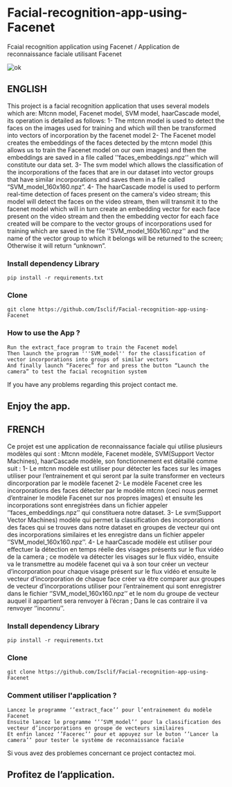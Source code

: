 # Facial-recognition-app-using-Facenet
Fcaial recognition application using Facenet / Application de reconnaissance faciale utilisant Facenet

![ok](https://github.com/Isclif/Facial-recognition-app-using-Facenet/assets/103781091/fdb28b5f-de7b-43d8-99b4-e4ae675a5948)


## ENGLISH

This project is a facial recognition application that uses several models which are: Mtcnn model, Facenet model, SVM model, haarCascade model, its operation is detailed as follows:
1- The mtcnn model is used to detect the faces on the images used for training and which will then be transformed into vectors of incorporation by the facenet model
2- The Facenet model creates the embeddings of the faces detected by the mtcnn model (this allows us to train the Facenet model on our own images) and then the embeddings are saved in a file called ''faces_embeddings.npz'' which will constitute our data set.
3- The svm model which allows the classification of the incorporations of the faces that are in our dataset into vector groups that have similar incorporations and saves them in a file called “SVM_model_160x160.npz”.
4- The haarCascade model is used to perform real-time detection of faces present on the camera's video stream; this model will detect the faces on the video stream, then will transmit it to the facenet model which will in turn create an embedding vector for each face present on the video stream and then the embedding vector for each face created will be compare to the vector groups of incorporations used for training which are saved in the file ''SVM_model_160x160.npz'' and the name of the vector group to which it belongs will be returned to the screen; Otherwise it will return “unknown”.

### Install dependency Library
```
pip install -r requirements.txt
```
### Clone
```
git clone https://github.com/Isclif/Facial-recognition-app-using-Facenet
```
### How to use the App ?
```
Run the extract_face program to train the Facenet model
Then launch the program '''SVM_model'' for the classification of vector incorporations into groups of similar vectors
And finally launch “Facerec” for and press the button “Launch the camera” to test the facial recognition system
```
If you have any problems regarding this project contact me.

## Enjoy the app.


## FRENCH

Ce projet est une application de reconnaissance faciale qui utilise plusieurs modèles qui sont : Mtcnn modèle, Facenet modèle, SVM(Support Vector Machines), haarCascade modèle, son fonctionnement est détaillé comme suit : 
1-	Le mtcnn modèle est utiliser pour détecter les faces sur les images utiliser pour l’entrainement et qui seront par la suite transformer en vecteurs dincorporation par le modèle facenet
2-	Le modèle Facenet cree les incorporations des faces détecter par le modèle mtcnn (ceci nous permet d’entrainer le modèle Facenet sur nos propres images) et ensuite les incorporations sont enregistrées dans un fichier appeler ‘’faces_embeddings.npz’’ qui constituera notre dataset.
3-	Le svm(Support Vector Machines) modèle qui permet la classification des incorporations des faces qui se trouves dans notre dataset en groupes de vecteur qui ont des incorporations similaires et les enregistre dans un fichier appeler ‘’SVM_model_160x160.npz’’.
4-	Le haarCascade modèle est utiliser pour effectuer la détection en temps réelle des visages présents sur le flux vidéo de la camera ; ce modèle va détecter les visages sur le flux vidéo, ensuite va le transmettre au modèle facenet qui va à son tour créer un vecteur d’incorporation pour chaque visage présent sur le flux vidéo et ensuite le vecteur d’incorporation de chaque face créer va être comparer aux groupes de vecteur d’incorporations utiliser pour l’entrainement qui sont enregistrer dans le fichier ‘’SVM_model_160x160.npz’’ et le nom du groupe de vecteur auquel il appartient sera renvoyer à l’écran ; Dans le cas contraire il va renvoyer ‘’inconnu’’. 

### Install dependency Library  
```
pip install -r requirements.txt
```
### Clone
```
git clone https://github.com/Isclif/Facial-recognition-app-using-Facenet
``` 
### Comment utiliser l'application ?
```
Lancez le programme ‘’extract_face’’ pour l’entrainement du modèle Facenet
Ensuite lancez le programme ‘’’SVM_model’’ pour la classification des vecteur d’incorporations en groupe de vecteurs similaires
Et enfin lancez ‘’Facerec’’ pour et appuyez sur le buton ‘’Lancer la camera’’ pour tester le système de reconnaissance faciale
```

Si vous avez des problemes concernant ce project contactez moi.

## Profitez de l’application.


